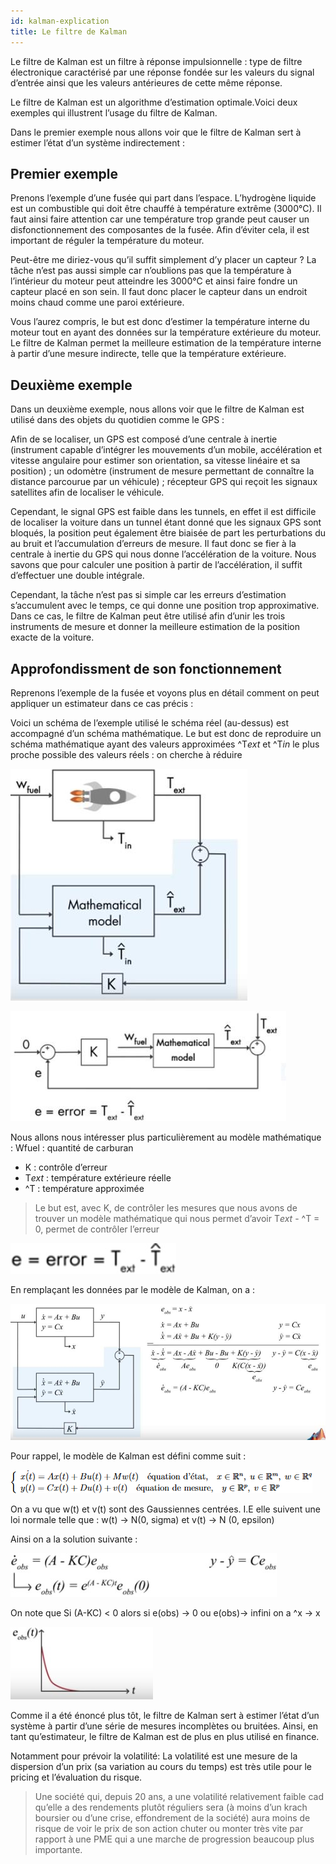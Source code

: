 ```yaml
---
id: kalman-explication
title: Le filtre de Kalman
---
```


Le filtre de Kalman est un filtre à réponse impulsionnelle : type de filtre électronique caractérisé par une réponse fondée sur les valeurs du signal d’entrée ainsi que les valeurs antérieures de cette même réponse.

Le filtre de Kalman est un algorithme d’estimation optimale.Voici deux exemples qui illustrent l’usage du filtre de Kalman.

Dans le premier exemple nous allons voir que le filtre de Kalman sert à estimer l’état d’un système indirectement :

## Premier exemple

Prenons l’exemple d’une fusée qui part dans l’espace. L’hydrogène liquide est un combustible qui doit être chauffé à température extrême (3000°C). Il faut ainsi faire attention car une température trop grande peut causer un disfonctionnement des composantes de la fusée. Afin d’éviter cela, il est important de réguler la température du moteur. 

Peut-être me diriez-vous qu’il suffit simplement d’y placer un capteur ? La tâche n’est pas aussi simple car n’oublions pas que la température à l’intérieur du moteur peut atteindre les 3000°C et ainsi faire fondre un capteur placé en son sein. Il faut donc placer le capteur dans un endroit moins chaud comme une paroi extérieure. 

Vous l’aurez compris, le but est donc d’estimer la température interne du moteur tout en ayant des données sur la température extérieure du moteur. Le filtre de Kalman permet la meilleure estimation de la température interne à partir d’une mesure indirecte, telle que la température extérieure.

## Deuxième exemple

Dans un deuxième exemple, nous allons voir que le filtre de Kalman est utilisé dans des objets du quotidien comme le GPS : 

Afin de se localiser, un GPS est composé d’une centrale à inertie (instrument capable d’intégrer les mouvements d’un mobile, accélération et vitesse angulaire pour estimer son orientation, sa vitesse linéaire et sa position) ; un odomètre (instrument de mesure permettant de connaître la distance parcourue par un véhicule) ; récepteur GPS qui reçoit les signaux satellites afin de localiser le véhicule. 

Cependant, le signal GPS est faible dans les tunnels, en effet il est difficile de localiser la voiture dans un tunnel étant donné que les signaux GPS sont bloqués, la position peut également être biaisée de part les perturbations du au bruit et l’accumulation d’erreurs de mesure. Il faut donc se fier à la centrale à inertie du GPS qui nous donne l’accélération de la voiture. Nous savons que pour calculer une position à partir de l’accélération, il suffit d’effectuer une double intégrale. 

Cependant, la tâche n’est pas si simple car les erreurs d’estimation s’accumulent avec le temps, ce qui donne une position trop approximative. Dans ce cas, le filtre de Kalman peut être utilisé afin d’unir les trois instruments de mesure et
donner la meilleure estimation de la position exacte de la voiture.
 
## Approfondissment de son fonctionnement

Reprenons l’exemple de la fusée et voyons plus en détail comment on peut appliquer un
estimateur dans ce cas précis :

Voici un schéma de l’exemple utilisé le schéma réel (au-dessus) est accompagné d’un schéma mathématique. Le but est donc de reproduire un schéma mathématique ayant des valeurs approximées ^T*ext* et ^T*in* le plus proche possible des valeurs réels : on cherche à réduire


![](assets/kalman/image001.jpg)

![](assets/kalman/image003.jpg)

Nous allons nous intéresser plus particulièrement au modèle mathématique : Wfuel : quantité de carburan
- K : contrôle d’erreur
- T*ext* : température extérieure réelle
- ^T : température approximée

> Le but est, avec K, de contrôler les mesures que nous avons de trouver un modèle mathématique qui nous permet d’avoir T*ext* - ^T = 0, permet de contrôler l’erreur
 
![](assets/kalman/image004.jpg)
 
En remplaçant les données par le modèle de Kalman, on a :

![](assets/kalman/image006.jpg)

Pour rappel, le modèle de Kalman est défini comme suit :
 
![](assets/kalman/image008.png)

On a vu que w(t) et v(t) sont des Gaussiennes centrées. I.E elle suivent une loi normale telle que : w(t) -> N(0, sigma) et v(t) -> N (0, epsilon)


Ainsi on a la solution suivante :

![](assets/kalman/image010.jpg)

On note que Si (A-KC) < 0 alors si e(obs) -> 0 ou e(obs)-> infini on a ^x -> x

![](assets/kalman/image011.jpg)

Comme il a été énoncé plus tôt, le filtre de Kalman sert à estimer l’état d’un système à partir d’une série de mesures incomplètes ou bruitées. Ainsi, en tant qu’estimateur, le filtre de Kalman est de plus en plus utilisé en finance.

Notamment pour prévoir la volatilité:
La volatilité est une mesure de la dispersion d’un prix (sa variation au cours du temps) est très utile pour le pricing et l’évaluation du risque. 

> Une société qui, depuis 20 ans, a une volatilité relativement faible cad qu’elle a des rendements plutôt réguliers sera (à moins d’un krach boursier ou d’une crise, effondrement de la société) aura moins de risque de voir le prix de son action chuter ou monter très vite par rapport à une PME qui a une marche de progression beaucoup plus importante.